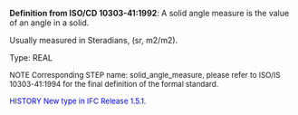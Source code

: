 **Definition from ISO/CD 10303-41:1992**: A solid angle measure is the value of an angle in a solid.

Usually measured in Steradians, (sr, m2/m2).

Type: REAL

> <font size="-1">
  NOTE Corresponding STEP name: solid_angle_measure, please refer to ISO/IS 10303-41:1994
  for the final definition of the formal standard.
</font>

> <font size="-1" color="#0000FF">
  HISTORY New type in IFC Release 1.5.1.
</font>